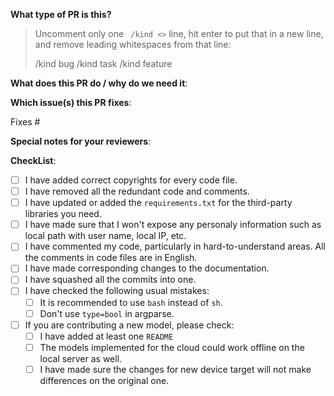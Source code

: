 <!--  Thanks for sending a pull request!  Here are some tips for you:

1) If this is your first time, please read our contributor guidelines: https://gitee.com/mindspore/models/blob/master/CONTRIBUTING.md

2) If you want to contribute your code but don't know who will review and merge, please add label `mindspore-assistant` to the pull request, we will find and do it as soon as possible.
-->

**What type of PR is this?**
> Uncomment only one ` /kind <>` line, hit enter to put that in a new line, and remove leading whitespaces from that line:
>
> /kind bug
> /kind task
> /kind feature


**What does this PR do / why do we need it**:


**Which issue(s) this PR fixes**:
<!-- 
*Automatically closes linked issue when PR is merged.
Usage: `Fixes #<issue number>`, or `Fixes (paste link of issue)`.
-->
Fixes #

**Special notes for your reviewers**:


**CheckList**:

- [ ] I have added correct copyrights for every code file.
- [ ] I have removed all the redundant code and comments.
- [ ] I have updated or added the `requirements.txt` for the third-party libraries you need.
- [ ] I have made sure that I won't expose any personaly information such as local path with user name, local IP, etc.
- [ ] I have commented my code, particularly in hard-to-understand areas. All the comments in code files are in English.
- [ ] I have made corresponding changes to the documentation.
- [ ] I have squashed all the commits into one.
- [ ] I have checked the following usual mistakes:
    - [ ] It is recommended to use `bash` instead of `sh`.
    - [ ] Don't use `type=bool` in argparse.
- [ ] If you are contributing a new model, please check:
    - [ ] I have added at least one `README`
    - [ ] The models implemented for the cloud could work offline on the local server as well.
    - [ ] I have made sure the changes for new device target will not make differences on the original one.
